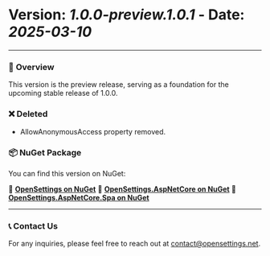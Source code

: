 # Version: *1.0.0-preview.1.0.1* - Date: *2025-03-10*

---

### 🚀 **Overview**
This version is the preview release, serving as a foundation for the upcoming stable release of 1.0.0.

### ❌ **Deleted**
* AllowAnonymousAccess property removed.

### 📦 **NuGet Package**  
You can find this version on NuGet:  

🔗 **[OpenSettings on NuGet](https://www.nuget.org/packages/OpenSettings/1.0.0-preview.1.0.1)**
🔗 **[OpenSettings.AspNetCore on NuGet](https://www.nuget.org/packages/OpenSettings.AspNetCore/1.0.0-preview.1.0.1)**
🔗 **[OpenSettings.AspNetCore.Spa on NuGet](https://www.nuget.org/packages/OpenSettings.AspNetCore.Spa/1.0.0-preview.1.0.1)**

---

### 📞 **Contact Us**
For any inquiries, please feel free to reach out at [contact@opensettings.net](mailto:contact@opensettings.net).